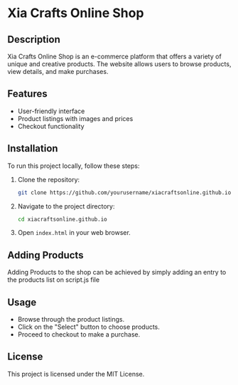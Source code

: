 # Xia Crafts Online Shop

## Description
Xia Crafts Online Shop is an e-commerce platform that offers a variety of unique and creative products. The website allows users to browse products, view details, and make purchases.

## Features
- User-friendly interface
- Product listings with images and prices
- Checkout functionality

## Installation
To run this project locally, follow these steps:

1. Clone the repository:
   ```bash
   git clone https://github.com/yourusername/xiacraftsonline.github.io.git
   ```
2. Navigate to the project directory:
   ```bash
   cd xiacraftsonline.github.io
   ```
3. Open `index.html` in your web browser.

## Adding Products
Adding Products to the shop can be achieved by simply adding an entry to the products list on script.js file

## Usage
- Browse through the product listings.
- Click on the "Select" button to choose products.
- Proceed to checkout to make a purchase.

## License
This project is licensed under the MIT License.
